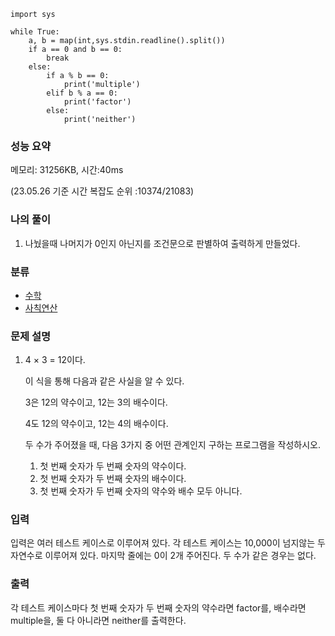 ```
import sys

while True:
    a, b = map(int,sys.stdin.readline().split())
    if a == 0 and b == 0:
        break
    else:
        if a % b == 0:
            print('multiple')
        elif b % a == 0:
            print('factor')
        else:
            print('neither')
```

### 성능 요약

메모리:   31256KB, 시간:40ms 

(23.05.26 기준 시간 복잡도 순위 :10374/21083)



### 나의 풀이

1. 나눴을때 나머지가 0인지 아닌지를 조건문으로 판별하여 출력하게 만들었다.



### 분류

- [수학](https://www.acmicpc.net/problem/tag/124)
- [사칙연산](https://www.acmicpc.net/problem/tag/121)

### 문제 설명

1. 4 × 3 = 12이다.

   이 식을 통해 다음과 같은 사실을 알 수 있다.

   3은 12의 약수이고, 12는 3의 배수이다.

   4도 12의 약수이고, 12는 4의 배수이다.

   두 수가 주어졌을 때, 다음 3가지 중 어떤 관계인지 구하는 프로그램을 작성하시오.

   1. 첫 번째 숫자가 두 번째 숫자의 약수이다.
   2. 첫 번째 숫자가 두 번째 숫자의 배수이다.
   3. 첫 번째 숫자가 두 번째 숫자의 약수와 배수 모두 아니다.


### 입력

입력은 여러 테스트 케이스로 이루어져 있다. 각 테스트 케이스는 10,000이 넘지않는 두 자연수로 이루어져 있다. 마지막 줄에는 0이 2개 주어진다. 두 수가 같은 경우는 없다.

### 출력

각 테스트 케이스마다 첫 번째 숫자가 두 번째 숫자의 약수라면 factor를, 배수라면 multiple을, 둘 다 아니라면 neither를 출력한다.